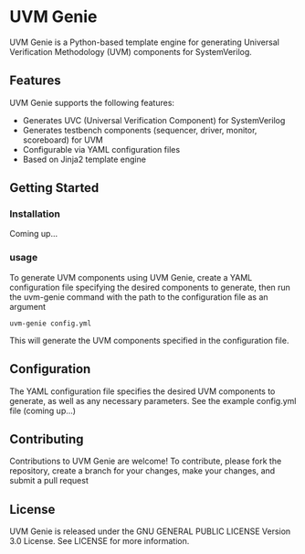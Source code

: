 # UVM Genie
UVM Genie is a Python-based template engine for generating Universal Verification Methodology (UVM) components for SystemVerilog.

## Features
UVM Genie supports the following features:

- Generates UVC (Universal Verification Component) for SystemVerilog
- Generates testbench components (sequencer, driver, monitor, scoreboard) for UVM
- Configurable via YAML configuration files
- Based on Jinja2 template engine

## Getting Started
### Installation
Coming up...

### usage
To generate UVM components using UVM Genie, create a YAML configuration file specifying the desired components to 
generate, then run the uvm-genie command with the path to the configuration file as an argument
```
uvm-genie config.yml
```
This will generate the UVM components specified in the configuration file.

## Configuration
The YAML configuration file specifies the desired UVM components to generate, as well as any necessary parameters. 
See the example config.yml file (coming up...)

## Contributing
Contributions to UVM Genie are welcome! To contribute, please fork the repository, create a branch for your changes, 
make your changes, and submit a pull request

## License
UVM Genie is released under the GNU GENERAL PUBLIC LICENSE Version 3.0 License. See LICENSE for more information.